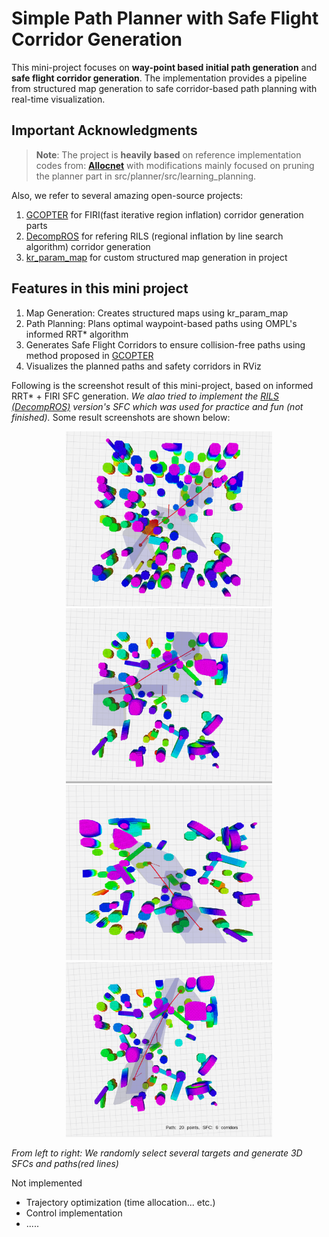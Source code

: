 # Simple Path Planner with Safe Flight Corridor Generation

This mini-project focuses on **way-point based initial path generation** and **safe flight corridor generation**. The implementation provides a pipeline from structured map generation to safe corridor-based path planning with real-time visualization.

## Important Acknowledgments

> **Note**: The project is **heavily based** on reference implementation codes from: 
**[Allocnet](https://github.com/KumarRobotics/AllocNet)**
 with modifications mainly focused on pruning the planner part in src/planner/src/learning_planning.

Also, we refer to several amazing open-source projects:

1. [GCOPTER](https://github.com/ZJU-FAST-Lab/GCOPTER) for FIRI(fast iterative region inflation) corridor generation parts
2. [DecompROS](https://github.com/sikang/DecompROS) for refering RILS (regional
inflation by line search algorithm) corridor generation 
3. [kr_param_map](https://github.com/KumarRobotics/kr_param_map) for custom structured map generation in project

## Features in this mini project
1. Map Generation: Creates structured maps using kr_param_map
2. Path Planning: Plans optimal waypoint-based paths using OMPL's informed RRT* algorithm
3. Generates Safe Flight Corridors to ensure collision-free paths using method proposed in [GCOPTER](https://github.com/ZJU-FAST-Lab/GCOPTER)
4. Visualizes the planned paths and safety corridors in RViz

Following is the screenshot result of this mini-project, based on informed RRT* + FIRI SFC generation. *We alao tried to implement the [RILS (DecompROS)](https://github.com/sikang/DecompROS) version's SFC which was used for practice and fun (not finished).* Some result screenshots are shown below:

<p align="center">
  <img src="src/planner/images/1-1.png" width="330" height="280" />
  <img src="src/planner/images/1-2.png" width="330" height="280" />
  <img src="src/planner/images/1-3.png" width="330" height="280" />
  <img src="src/planner/images/1-4.png" width="330" height="280" />
</p>

*From left to right: We randomly select several targets and generate 3D SFCs and paths(red lines)*

Not implemented
- Trajectory optimization (time allocation... etc.)
- Control implementation
- .....
